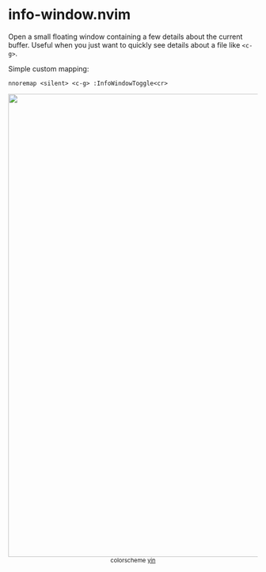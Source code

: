 # info-window.nvim

Open a small floating window containing a few details about the current buffer.
Useful when you just want to quickly see details about a file like `<c-g>`.

Simple custom mapping:

```vim
nnoremap <silent> <c-g> :InfoWindowToggle<cr>
```

<p align="center">
  <img width="934" src="https://user-images.githubusercontent.com/7200153/77720727-b91be200-7023-11ea-92c3-aa5824bfafe9.png">
  <small>colorscheme <a href="https://github.com/pgdouyon/vim-yin-yang">yin</a></small>
</p>
